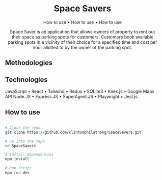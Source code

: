 <h1 align='center'>
    Space Savers
</h1>

<p align='center'>
    <a>How to use</a> •
    <a>How to use</a> • 
    <a>How to use</a> 
</p>

<p align='center'>
Space Saver is an application that allows owners of property to rent out their space as parking spots for customers. Customers book available parking spots in a vicinity of their choice for a specified time and cost per hour allotted to by the owner of the parking spot.
</p>

## Methodologies

##  Technologies 
<p>
 JavaScript • React • Tailwind • Redux • SQLite3 • Knex.js • Google Maps API
 Node.JS • Express.JS • SuperAgent.JS • Playwright • Jest.js 
</p>

## How to use

```bash

# Clone the repo
git clone https://github.com/clintonphilathong/SpaceSavers.git

# Go into the repo
cd SpaceSavers

# Install dependencies 
npm install

# Run Script
npm run dev

```
